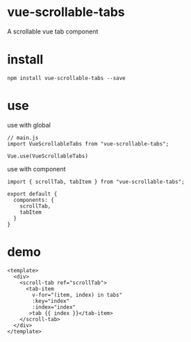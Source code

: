 # vue-scrollable-tabs
A scrollable vue tab component

# install

```
npm install vue-scrollable-tabs --save
```

# use
use with global

```
// main.js
import VueScrollableTabs from "vue-scrollable-tabs";

Vue.use(VueScrollableTabs)
```

use with component

```
import { scrollTab, tabItem } from "vue-scrollable-tabs";

export default {
  components: {
    scrollTab,
    tabItem
  }
}
```

# demo

```
<template>
  <div>
    <scroll-tab ref="scrollTab">
      <tab-item
        v-for="(item, index) in tabs"
        :key="index"
        :index="index"
       >tab {{ index }}</tab-item>
    </scroll-tab>
  </div>
</template>
```
